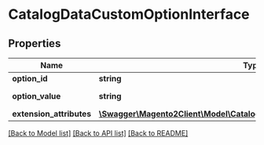 # CatalogDataCustomOptionInterface

## Properties
Name | Type | Description | Notes
------------ | ------------- | ------------- | -------------
**option_id** | **string** | Option id | 
**option_value** | **string** | Option value | 
**extension_attributes** | [**\Swagger\Magento2Client\Model\CatalogDataCustomOptionExtensionInterface**](CatalogDataCustomOptionExtensionInterface.md) |  | [optional] 

[[Back to Model list]](../README.md#documentation-for-models) [[Back to API list]](../README.md#documentation-for-api-endpoints) [[Back to README]](../README.md)


